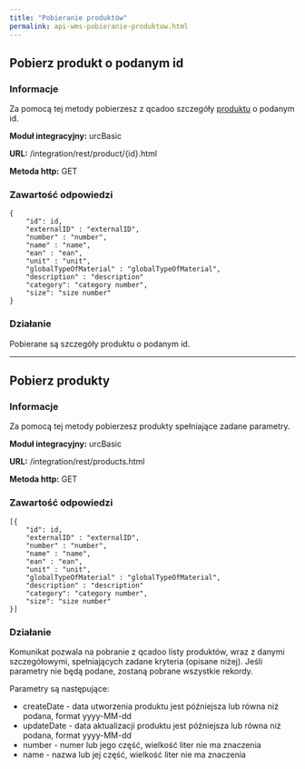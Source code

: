 ```yaml
---
title: "Pobieranie produktów"
permalink: api-wms-pobieranie-produktow.html
---
```


## Pobierz produkt o podanym id

### Informacje

Za pomocą tej metody pobierzesz z qcadoo szczegóły [produktu](/produkty) o podanym id.

  **Moduł integracyjny:** urcBasic

  **URL:** /integration/rest/product/{id}.html

  **Metoda http:** GET


### Zawartość odpowiedzi
~~~~~~~~
{
    "id": id,
    "externalID" : "externalID",
    "number" : "number",
    "name" : "name",
    "ean" : "ean",
    "unit" : "unit",
    "globalTypeOfMaterial" : "globalTypeOfMaterial",
    "description" : "description"
    "category": "category number",
    "size": "size number"
}  
~~~~~~~~

### Działanie
Pobierane są szczegóły produktu o podanym id.

---

## Pobierz produkty

### Informacje

Za pomocą tej metody pobierzesz produkty spełniające zadane parametry.

**Moduł integracyjny:** urcBasic

**URL:** /integration/rest/products.html

**Metoda http:** GET


### Zawartość odpowiedzi
~~~~~~~~
[{
    "id": id,
    "externalID" : "externalID",
    "number" : "number",
    "name" : "name",
    "ean" : "ean",
    "unit" : "unit",
    "globalTypeOfMaterial" : "globalTypeOfMaterial",
    "description" : "description"
    "category": "category number",
    "size": "size number"
}]  
~~~~~~~~

### Działanie
Komunikat pozwala na pobranie z qcadoo listy produktów, wraz z danymi szczegółowymi, spełniających zadane kryteria (opisane niżej). Jeśli parametry nie będą podane, zostaną pobrane wszystkie rekordy.

Parametry są następujące:
- createDate - data utworzenia produktu jest późniejsza lub równa niż podana, format yyyy-MM-dd
- updateDate - data aktualizacji produktu jest późniejsza lub równa niż podana, format yyyy-MM-dd
- number - numer lub jego część, wielkość liter nie ma znaczenia
- name - nazwa lub jej część, wielkość liter nie ma znaczenia